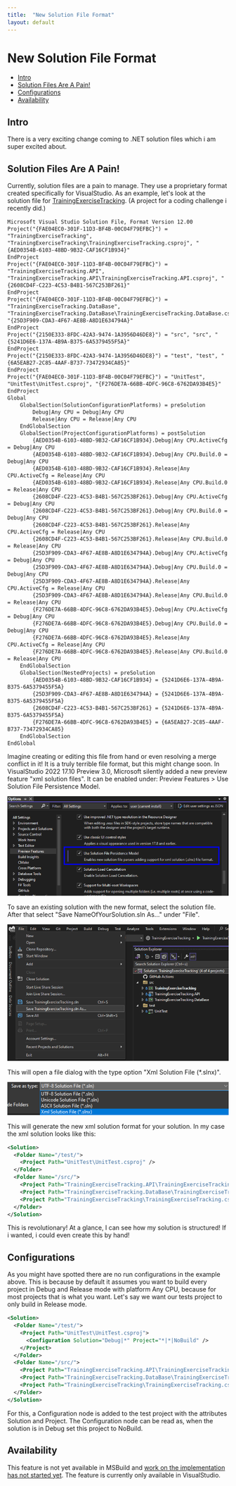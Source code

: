 ```yaml
---
title:  "New Solution File Format"
layout: default
---
```


# New Solution File Format

- [Intro](#intro)
- [Solution Files Are A Pain!](#solution-files-are-a-pain)
- [Configurations](#configurations)
- [Availability](#availability)

## Intro
There is a very exciting change coming to .NET solution files which i am super excited about.  

## Solution Files Are A Pain!
Currently, solution files are a pain to manage. They use a proprietary format created specifically for VisualStudio.
As an example, let's look at the solution file for [TrainingExerciseTracking](https://github.com/Teddy55Codes/TrainingExerciseTracking). (A project for a coding challenge i recently did.)

```sln
Microsoft Visual Studio Solution File, Format Version 12.00
Project("{FAE04EC0-301F-11D3-BF4B-00C04F79EFBC}") = "TrainingExerciseTracking", "TrainingExerciseTracking\TrainingExerciseTracking.csproj", "{AED0354B-6103-48BD-9B32-CAF16CF1B934}"
EndProject
Project("{FAE04EC0-301F-11D3-BF4B-00C04F79EFBC}") = "TrainingExerciseTracking.API", "TrainingExerciseTracking.API\TrainingExerciseTracking.API.csproj", "{2608CD4F-C223-4C53-B4B1-567C253BF261}"
EndProject
Project("{FAE04EC0-301F-11D3-BF4B-00C04F79EFBC}") = "TrainingExerciseTracking.DataBase", "TrainingExerciseTracking.DataBase\TrainingExerciseTracking.DataBase.csproj", "{25D3F909-CDA3-4F67-AE8B-A8D1E634794A}"
EndProject
Project("{2150E333-8FDC-42A3-9474-1A3956D46DE8}") = "src", "src", "{5241D6E6-137A-4B9A-B375-6A5379455F5A}"
EndProject
Project("{2150E333-8FDC-42A3-9474-1A3956D46DE8}") = "test", "test", "{6A5EAB27-2C85-4AAF-B737-73472934CA85}"
EndProject
Project("{FAE04EC0-301F-11D3-BF4B-00C04F79EFBC}") = "UnitTest", "UnitTest\UnitTest.csproj", "{F276DE7A-66BB-4DFC-96C8-6762DA93B4E5}"
EndProject
Global
	GlobalSection(SolutionConfigurationPlatforms) = preSolution
		Debug|Any CPU = Debug|Any CPU
		Release|Any CPU = Release|Any CPU
	EndGlobalSection
	GlobalSection(ProjectConfigurationPlatforms) = postSolution
		{AED0354B-6103-48BD-9B32-CAF16CF1B934}.Debug|Any CPU.ActiveCfg = Debug|Any CPU
		{AED0354B-6103-48BD-9B32-CAF16CF1B934}.Debug|Any CPU.Build.0 = Debug|Any CPU
		{AED0354B-6103-48BD-9B32-CAF16CF1B934}.Release|Any CPU.ActiveCfg = Release|Any CPU
		{AED0354B-6103-48BD-9B32-CAF16CF1B934}.Release|Any CPU.Build.0 = Release|Any CPU
		{2608CD4F-C223-4C53-B4B1-567C253BF261}.Debug|Any CPU.ActiveCfg = Debug|Any CPU
		{2608CD4F-C223-4C53-B4B1-567C253BF261}.Debug|Any CPU.Build.0 = Debug|Any CPU
		{2608CD4F-C223-4C53-B4B1-567C253BF261}.Release|Any CPU.ActiveCfg = Release|Any CPU
		{2608CD4F-C223-4C53-B4B1-567C253BF261}.Release|Any CPU.Build.0 = Release|Any CPU
		{25D3F909-CDA3-4F67-AE8B-A8D1E634794A}.Debug|Any CPU.ActiveCfg = Debug|Any CPU
		{25D3F909-CDA3-4F67-AE8B-A8D1E634794A}.Debug|Any CPU.Build.0 = Debug|Any CPU
		{25D3F909-CDA3-4F67-AE8B-A8D1E634794A}.Release|Any CPU.ActiveCfg = Release|Any CPU
		{25D3F909-CDA3-4F67-AE8B-A8D1E634794A}.Release|Any CPU.Build.0 = Release|Any CPU
		{F276DE7A-66BB-4DFC-96C8-6762DA93B4E5}.Debug|Any CPU.ActiveCfg = Debug|Any CPU
		{F276DE7A-66BB-4DFC-96C8-6762DA93B4E5}.Debug|Any CPU.Build.0 = Debug|Any CPU
		{F276DE7A-66BB-4DFC-96C8-6762DA93B4E5}.Release|Any CPU.ActiveCfg = Release|Any CPU
		{F276DE7A-66BB-4DFC-96C8-6762DA93B4E5}.Release|Any CPU.Build.0 = Release|Any CPU
	EndGlobalSection
	GlobalSection(NestedProjects) = preSolution
		{AED0354B-6103-48BD-9B32-CAF16CF1B934} = {5241D6E6-137A-4B9A-B375-6A5379455F5A}
		{25D3F909-CDA3-4F67-AE8B-A8D1E634794A} = {5241D6E6-137A-4B9A-B375-6A5379455F5A}
		{2608CD4F-C223-4C53-B4B1-567C253BF261} = {5241D6E6-137A-4B9A-B375-6A5379455F5A}
		{F276DE7A-66BB-4DFC-96C8-6762DA93B4E5} = {6A5EAB27-2C85-4AAF-B737-73472934CA85}
	EndGlobalSection
EndGlobal
```

Imagine creating or editing this file from hand or even resolving a merge conflict in it! It is a truly terrible file format, but this might change soon. 
In VisualStudio 2022 17.10 Preview 3.0, Microsoft silently added a new preview feature "xml solution files".
It can be enabled under: Preview Features > Use Solution File Persistence Model. 

![Use Solution File Persistence Model setting in vs preview](../../Resources/24.04/XMLSolutions/UseSolutionFilePersistenceModelPreviewFeature.png)

To save an existing solution with the new format, select the solution file. After that select "Save NameOfYourSolution.sln As..." under "File". 

![save solution as option](../../Resources/24.04/XMLSolutions/ConvertSLNtoSLNX.png)

This will open a file dialog with the type option "Xml Solution File (*.slnx)".

![save solution as type dialog](../../Resources/24.04/XMLSolutions/SaveSolutionAsSLNX.png)

This will generate the new xml solution format for your solution. In my case the xml solution looks like this:

```xml
<Solution>
  <Folder Name="/test/">
    <Project Path="UnitTest\UnitTest.csproj" />
  </Folder>
  <Folder Name="/src/">
    <Project Path="TrainingExerciseTracking.API\TrainingExerciseTracking.API.csproj" />
    <Project Path="TrainingExerciseTracking.DataBase\TrainingExerciseTracking.DataBase.csproj" />
    <Project Path="TrainingExerciseTracking\TrainingExerciseTracking.csproj" />
  </Folder>
</Solution>
```

This is revolutionary! At a glance, I can see how my solution is structured! If i wanted, i could even create this by hand!

## Configurations
As you might have spotted there are no run configurations in the example above. 
This is because by default it assumes you want to build every project in Debug and Release mode with platform Any CPU, because for most projects that is what you want.
Let's say we want our tests project to only build in Release mode.

```xml
<Solution>
  <Folder Name="/test/">
    <Project Path="UnitTest\UnitTest.csproj">
      <Configuration Solution="Debug|*" Project="*|*|NoBuild" />
    </Project>
  </Folder>
  <Folder Name="/src/">
    <Project Path="TrainingExerciseTracking.API\TrainingExerciseTracking.API.csproj" />
    <Project Path="TrainingExerciseTracking.DataBase\TrainingExerciseTracking.DataBase.csproj" />
    <Project Path="TrainingExerciseTracking\TrainingExerciseTracking.csproj" />
  </Folder>
</Solution>
```

For this, a Configuration node is added to the test project with the attributes Solution and Project.
The Configuration node can be read as, when the solution is in Debug set this project to NoBuild.

## Availability
This feature is not yet available in MSBuild and [work on the implementation has not started yet](https://github.com/dotnet/msbuild/issues/10012). 
The feature is currently only available in VisualStudio.
